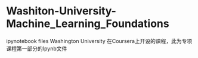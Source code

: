 # Washiton-University-Machine_Learning_Foundations
ipynotebook files
Washington University 在Coursera上开设的课程，此为专项课程第一部分的Ipynb文件
